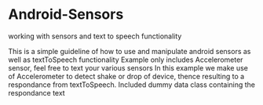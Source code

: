 # Android-Sensors
working with sensors and text to speech functionality

This is a simple guideline of how to use and manipulate android sensors as well as textToSpeech functionality
Example only includes Accelerometer sensor, feel free to text your various sensors
In this example we make use of Accelerometer to detect shake or drop of device, thence resulting to a respondance from textToSpeech.
Included dummy data class containing the respondance text
